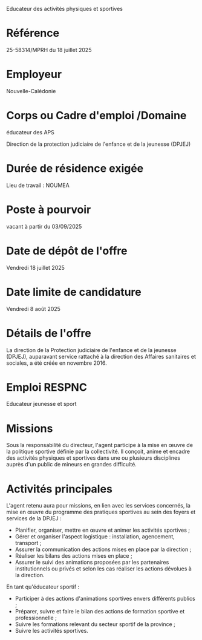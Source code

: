 
Educateur des activités physiques et sportives

# Référence

25-58314/MPRH du 18 juillet 2025

# Employeur

Nouvelle-Calédonie

# Corps ou Cadre d'emploi /Domaine

éducateur des APS

Direction de la protection judiciaire de l'enfance et de la jeunesse (DPJEJ)

# Durée de résidence exigée

Lieu de travail : NOUMEA

# Poste à pourvoir

vacant à partir du 03/09/2025

# Date de dépôt de l'offre

Vendredi 18 juillet 2025

# Date limite de candidature

Vendredi 8 août 2025

# Détails de l'offre

La direction de la Protection judiciaire de l'enfance et de la jeunesse (DPJEJ), auparavant service rattaché à la direction des Affaires sanitaires et sociales, a été créée en novembre 2016.

# Emploi RESPNC

Educateur jeunesse et sport

# Missions

Sous la responsabilité du directeur, l'agent participe à la mise en œuvre de la politique sportive définie par la collectivité. Il conçoit, anime et encadre des activités physiques et sportives dans une ou plusieurs disciplines auprès d'un public de mineurs en grandes difficulté.

# Activités principales

L'agent retenu aura pour missions, en lien avec les services concernés, la mise en œuvre du programme des pratiques sportives au sein des foyers et services de la DPJEJ :

- Planifier, organiser, mettre en œuvre et animer les activités sportives ;
- Gérer et organiser l'aspect logistique : installation, agencement, transport ;
- Assurer la communication des actions mises en place par la direction ;
- Réaliser les bilans des actions mises en place ;
- Assurer le suivi des animations proposées par les partenaires institutionnels ou privés et selon les cas réaliser les actions dévolues à la direction.

En tant qu'éducateur sportif :

- Participer à des actions d'animations sportives envers différents publics ;
- Préparer, suivre et faire le bilan des actions de formation sportive et professionnelle ;
- Suivre les formations relevant du secteur sportif de la province ;
- Suivre les activités sportives.

